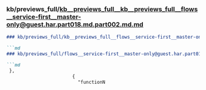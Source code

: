 ### kb/previews_full/kb__previews_full__kb__previews_full__flows__service-first__master-only@guest.har.part018.md.part002.md.md

```md
### kb/previews_full/kb__previews_full__flows__service-first__master-only@guest.har.part018.md.part002.md

```md
### kb/previews_full/flows__service-first__master-only@guest.har.part018.md (part 002)

```md
 },
                        {
                          "functionN
```

```

```

```
